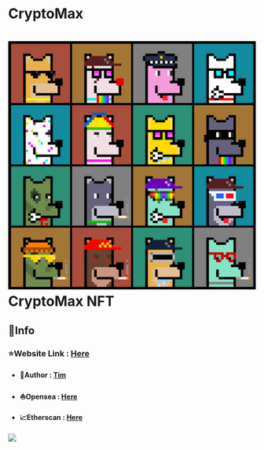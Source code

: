 # CryptoMax
# ![](/public/config/images/4X4.png)CryptoMax NFT

## 📜Info

### ⭐Website Link : [Here](https://crypto-max.xyz/)

- #### 👤Author : [Tim](https://linkby.tw/timtung.eth)
- #### ⛵Opensea : [Here](https://opensea.io/collection/cryptomaxweb3)
- #### 📈Etherscan : [Here](https://etherscan.io/address/0x46a026ba6537edca574990666d69cc3b3b85f456)

![](./images/banner.jpg)
